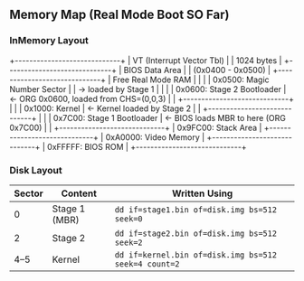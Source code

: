 ## Memory Map (Real Mode Boot SO Far)

### InMemory Layout

+-----------------------------+
|  VT (Interrupt Vector Tbl)  |
| 1024 bytes                  |
+-----------------------------+
| BIOS Data Area              |
| (0x0400 - 0x0500)           |
+-----------------------------+
| Free Real Mode RAM          |
|                             |
| 0x0500: Magic Number Sector |
|      → loaded by Stage 1    |
|                             |
| 0x0600: Stage 2 Bootloader  |  ← ORG 0x0600, loaded from CHS=(0,0,3)
|                             |
+-----------------------------+
|                             |
| 0x1000: Kernel              |  ← Kernel loaded by Stage 2
|                             |
+-----------------------------+
|                             |
| 0x7C00: Stage 1 Bootloader  |  ← BIOS loads MBR to here (ORG 0x7C00)
|                             |
+-----------------------------+
| 0x9FC00: Stack Area         |
+-----------------------------+
| 0xA0000: Video Memory       |
+-----------------------------+
| 0xFFFFF: BIOS ROM           |
+-----------------------------+

### Disk Layout

| Sector | Content       | Written Using |
| ------ | ------------- | ----------------------------------------------------|
| 0      | Stage 1 (MBR) | `dd if=stage1.bin of=disk.img bs=512 seek=0` |
| 2      | Stage 2       | `dd if=stage2.bin of=disk.img bs=512 seek=2` |
| 4–5    | Kernel        | `dd if=kernel.bin of=disk.img bs=512 seek=4 count=2`|


